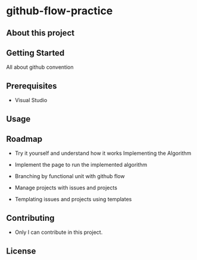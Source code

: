 # github-flow-practice


## About this project

## Getting Started

All about github convention

## Prerequisites

- Visual Studio

## Usage

## Roadmap

- Try it yourself and understand how it works Implementing the Algorithm

- Implement the page to run the implemented algorithm

- Branching by functional unit with github flow

- Manage projects with issues and projects

- Templating issues and projects using templates

## Contributing

- Only I can contribute in this project.

## License
